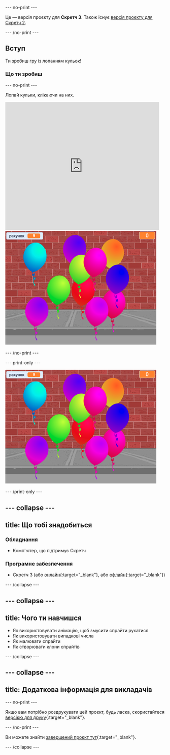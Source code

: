 --- no-print ---

Це — версія проєкту для **Скретч 3**. Також існує [версія проєкту для Скретч 2](https://projects.raspberrypi.org/en/projects/balloons-scratch2).

--- /no-print ---

## Вступ

Ти зробиш гру із лопанням кульок!


### Що ти зробиш

--- no-print ---

Лопай кульки, клікаючи на них.

<div class="scratch-preview">
  <iframe allowtransparency="true" width="485" height="402" src="https://scratch.mit.edu/projects/embed/394088497/?autostart=false" frameborder="0" scrolling="no"></iframe>
  <img src="images/balloons-final.png">
</div>

--- /no-print ---

--- print-only ---

![завершений проєкт](images/balloons-final.png)

--- /print-only ---

--- collapse ---
---
title: Що тобі знадобиться
---

### Обладнання

+ Комп'ютер, що підтримує Скретч

### Програмне забезпечення

+ Скретч 3 (або [онлайн](https://rpf.io/scratchon){:target="_blank"}, або [офлайн](https://rpf.io/scratchoff){:target="_blank"})

--- /collapse ---

--- collapse ---
---
title: Чого ти навчишся
---

- Як використовувати анімацію, щоб змусити спрайти рухатися
- Як використовувати випадкові числа
- Як малювати спрайти
- Як створювати клони спрайтів

--- /collapse ---

--- collapse ---
---
title: Додаткова інформація для викладачів
---

--- no-print ---

Якщо вам потрібно роздрукувати цей проєкт, будь ласка, скористайтеся [версією для друку](https://projects.raspberrypi.org/uk-UA/projects/balloons/print){:target="_blank"}.

--- /no-print ---

Ви можете знайти [завершений проєкт тут](https://rpf.io/p/uk-UA/balloons-get){:target="_blank"}.

--- /collapse ---
